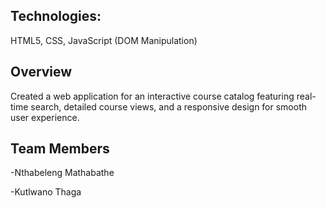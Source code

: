 ## Technologies:
HTML5, CSS, JavaScript (DOM Manipulation)

## Overview
Created a web application for an interactive course catalog featuring real-time search, detailed course views, and a responsive design for smooth user experience.

## Team Members
-Nthabeleng Mathabathe

-Kutlwano Thaga
